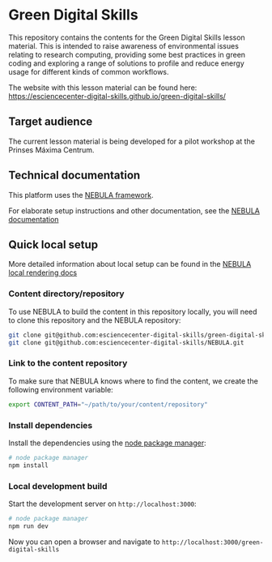 # Green Digital Skills
This repository contains the contents for the Green Digital Skills lesson material. This is intended to raise awareness of environmental issues relating to research computing, providing some best practices in green coding and exploring a range of solutions to profile and reduce energy usage for different kinds of common workflows.

The website with this lesson material can be found here: <https://esciencecenter-digital-skills.github.io/green-digital-skills/>

## Target audience
The current lesson material is being developed for a pilot workshop at the Prinses Máxima Centrum.

## Technical documentation
This platform uses the [NEBULA framework](https://github.com/esciencecenter-digital-skills/NEBULA).

For elaborate setup instructions and other documentation, see the [NEBULA documentation](https://github.com/esciencecenter-digital-skills/NEBULA-docs)

## Quick local setup

More detailed information about local setup can be found in the [NEBULA local rendering docs](https://github.com/esciencecenter-digital-skills/NEBULA-docs/blob/main/local-rendering.md)

### Content directory/repository

To use NEBULA to build the content in this repository locally, you will need to clone this repository and the NEBULA repository:

```bash
git clone git@github.com:esciencecenter-digital-skills/green-digital-skills.git
git clone git@github.com:esciencecenter-digital-skills/NEBULA.git
```

### Link to the content repository

To make sure that NEBULA knows where to find the content, we create the following environment variable:

```bash
export CONTENT_PATH="~/path/to/your/content/repository"
```

### Install dependencies

Install the dependencies using the [node package manager](https://docs.npmjs.com/downloading-and-installing-node-js-and-npm):

```bash
# node package manager
npm install
```

### Local development build

Start the development server on `http://localhost:3000`:

```bash
# node package manager
npm run dev
```

Now you can open a browser and navigate to `http://localhost:3000/green-digital-skills`
